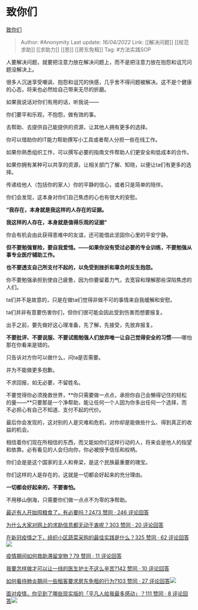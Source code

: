  # 致你们
[致你们](https://zhuanlan.zhihu.com/p/498759256)

> Author: #Anonymity
> Last update: *16/04/2022*
> Link: [[解决问题]] [[规范求助]] [[求助力]] [[恩]] [[房东免租]]
> Tag: #方法实践SOP

人要解决问题，就要把注意力放在解决问题上，而不是把注意力放在抱怨和诅咒问题没解决上。

很多人沉迷享受嘲讽、抱怨和诅咒的快感，几乎舍不得问题被解决。这不是个健康的心态，将来也必然给自己带来无尽的折磨。

如果我说话对你们有用的话，听我说——

你们要平和乐观，不抱怨，做有效的事。

去帮助、去提供自己能提供的资源，让其他人拥有更多的选择。

你可以借助你的IT能力帮助撰写小工具或者帮人分担一些在线工作。

如果你熟悉组织工作，可以撰写必要的指南文件帮助人们更安全和低成本的合作。

如果你拥有某种可以共享的资源，让相关部门了解、知晓，以便让ta们有更多的选择。

传递给他人（包括你的家人）你的平静的信心，或者只是简单的陪伴。

你们会发现，这本身对你们自己焦虑的心也有很大的安慰。

**“我存在，本身就是我这样的人存在的证据。**

**我这样的人存在，本身就是值得乐观的证据”**

你会有机会由此获得患难中的友谊，还可能借此坚固你心里的平安宁静。

**但不要勉强冒险，要自我爱惜。——如果你没有受过必要的专业训练，不要勉强从事专业医疗辅助工作。**

**也不要透支自己所支付不起的，以免受到挫折和辜负时反生抱怨。**

你不要勉强承担到使自己疲惫，因为你要留着力气，去宽容和理解那些深陷焦虑的人们。

ta们并不是故意的，只是在做ta们觉得非做不可的事情来自我缓解和安慰。

ta们并非有意要伤害你们，但你们很可能会因此受到伤害而想要报复。

出手之前，要先做好这心理准备，先了解，先接受，先放弃报复。

**不要批评、不要说服、不要试图勉强人们放弃唯一让自己觉得安全的习惯**——哪怕那在你看来是错的。

只告诉对方你可以做什么，问ta是否需要。

并为不能做更多抱歉。

不求回报，如无必要，不留姓名。

不要觉得你必须挽救世界，**你只需要做一点点，承担你自己会懒得记住的轻松的量——**只要那是一个净帮助，能让任何一个人因为你多出任何一个选择，而不必担心有自己不知道、支付不起的代价。

最后你会发现的，这对别的人是灾难和危机，对你却是能做些什么、得到真正的收益的机会。

相信着你们现在所相信的东西，而又能如你们这样行动的人，将来会是他人的指望和依靠。必有看见的人会归向你，你必被授予信任和权柄。

你们会是是这个国家的主人和脊梁，是这个民族最重要的瑰宝。

你们这样的人是存在的，这就是一切都会好起来的充分理由。

**一切都会好起来的，不要害怕。**

不用移山倒海，只需要你们做一点点不为零的净帮助。

[最近有人开始囤粮食了，有必要吗？2473 赞同 · 246 评论回答](https://www.zhihu.com/question/384055561/answer/2439164062)

[为什么大家对网上的求助信息都无动于衷呢？303 赞同 · 20 评论回答](https://www.zhihu.com/question/20336355/answer/1027292248)

[在新冠疫情之下，组织小区蔬菜采购的最佳实践是什么？325 赞同 · 62 评论回答![](https://pic1.zhimg.com/v2-76f9433f0d750085a9b681781388a1d8_720w.jpg)](https://www.zhihu.com/question/372303623/answer/1019553788)

[疫情期间如何救助滞留宠物？79 赞同 · 11 评论回答](https://www.zhihu.com/question/372726366/answer/1022805414)

[我要怎样做才可以让一线的医生护士不这么辛苦?142 赞同 · 10 评论回答](https://www.zhihu.com/question/373400991/answer/1047124128)

[如何看待肺炎期间一些租客要求房东免租的行为?103 赞同 · 27 评论回答![](https://pic1.zhimg.com/v2-975ac2f2a5a53e3acfbdfc736cfc3e58_120x160.jpg)](https://www.zhihu.com/question/368387656/answer/998992372)

[面对疫情，你见到了哪些现实版的「平凡人给我最多感动」？111 赞同 · 8 评论回答![](https://pic2.zhimg.com/v2-b3dbe115bd9fd464f1bd7201a424de79_120x160.jpg)](https://www.zhihu.com/question/371138161/answer/1012240980)
